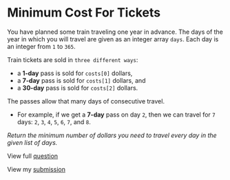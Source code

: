# **Minimum Cost For Tickets**

You have planned some train traveling one year in advance. The days of the year in which you will travel are given as an integer array `days`. Each day is an integer from `1` to `365`.

Train tickets are sold in `three different ways`:

- a **1-day** pass is sold for `costs[0]` dollars,
- a **7-day** pass is sold for `costs[1]` dollars, and
- a **30-day** pass is sold for `costs[2]` dollars.

The passes allow that many days of consecutive travel.

- For example, if we get a **7-day** pass on day `2`, then we can travel for `7` days: `2`, `3`, `4`, `5`, `6`, `7`, and `8`.

_Return the minimum number of dollars you need to travel every day in the given list of days._

View full [question](https://leetcode.com/problems/minimum-cost-for-tickets?envType=daily-question&envId=2024-12-31)

View my [submission](https://leetcode.com/problems/minimum-cost-for-tickets/submissions/1492994154)
